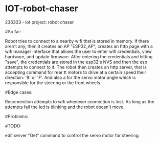 # IOT-robot-chaser
236333 - iot project: robot chaser

#So far: 

Robot tries to connect to a nearby wifi that is stored in memory. If there aren't any, then it creates an AP "ESP32_AP", creates an http page with a wifi manager interface that allows the user to enter wifi credentials, view hardware, and update firmware. After entering the credentials and hitting "save", the credentials are stored in the esp32's NVS and then the esp attempts to connect to it. 
The robot then creates an http server, that is accepting command for rear tt motors to drive at a certain speed their direction: 'B' or 'F'. And also a for the servo motor angle which is responsible for the steering or the front wheels.

#Edge cases: 

Reconnection attempts to wifi whenever connection is lost. As long as the attempts fail the led is blinking and the robot doesn't move.

#Problems: 


#TODO: 

edit server "Get" command to control the servo motor for steering.
